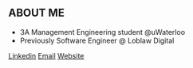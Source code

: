 <h2>ABOUT ME</h2>

<ul>
  <li>3A Management Engineering student @uWaterloo</li>
  <li>Previously Software Engineer @ Loblaw Digital</li>
</ul>

<a href="https://www.linkedin.com/in/michaeljsheng/" target=”_blank” >Linkedin</a>
<a href="mailto:m3sheng@uwaterloo.ca" target=”_blank”>Email</a>
<a href="https://www.linkedin.com/in/michaeljsheng/" target=”_blank” >Website</a>






 


